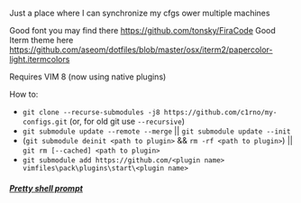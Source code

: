 Just a place where I can synchronize my cfgs ower multiple machines

Good font you may find there https://github.com/tonsky/FiraCode
Good Iterm theme here https://github.com/aseom/dotfiles/blob/master/osx/iterm2/papercolor-light.itermcolors

Requires VIM 8 (now using native plugins)

How to:
- `git clone --recurse-submodules -j8 https://github.com/c1rno/my-configs.git` (or, for old git use `--recursive`)
- `git submodule update --remote --merge` || `git submodule update --init`
- (`git submodule deinit <path to plugin>` && `rm -rf <path to plugin>`) || `git rm [--cached] <path to plugin>`
- `git submodule add https://github.com/<plugin name> vimfiles\pack\plugins\start\<plugin name>`

##### [Pretty shell prompt](https://starship.rs)

